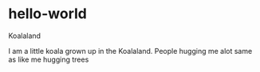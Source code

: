 # hello-world
Koalaland

I am a little koala grown up in the Koalaland.
People hugging me alot same as like me hugging trees
